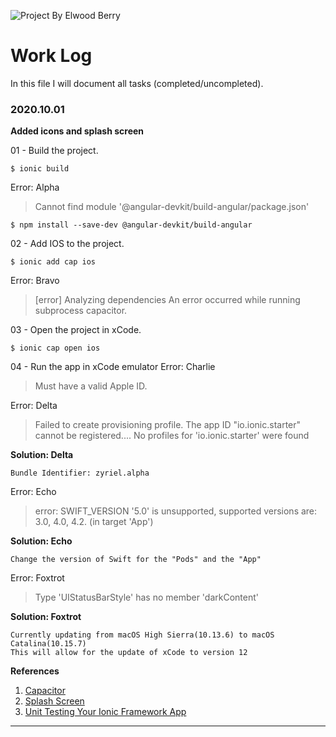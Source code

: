 
![Project By Elwood Berry](https://elwoodberry.dev/wp-content/uploads/2020/10/elwoodberry_logo.png)

# Work Log
In this file I will document all tasks (completed/uncompleted).

### 2020.10.01


**Added icons and splash screen**

01 - Build the project.
```
$ ionic build
```
Error: Alpha
> Cannot find module '@angular-devkit/build-angular/package.json'
```
$ npm install --save-dev @angular-devkit/build-angular
```

02 - Add IOS to the project.
```
$ ionic add cap ios
```
Error: Bravo
> [error] Analyzing dependencies
> An error occurred while running subprocess capacitor.

03 - Open the project in xCode.
```
$ ionic cap open ios
```

04 - Run the app in xCode emulator
Error: Charlie
> Must have a valid Apple ID.

Error: Delta
> Failed to create provisioning profile. The app ID "io.ionic.starter" cannot be registered....
> No profiles for 'io.ionic.starter' were found

**Solution: Delta**
```
Bundle Identifier: zyriel.alpha
```

Error: Echo
> error: SWIFT_VERSION '5.0' is unsupported, supported versions are: 3.0, 4.0, 4.2. (in target 'App')

**Solution: Echo**
```
Change the version of Swift for the "Pods" and the "App"
```

Error: Foxtrot
> Type 'UIStatusBarStyle' has no member 'darkContent'

**Solution: Foxtrot**
```
Currently updating from macOS High Sierra(10.13.6) to macOS Catalina(10.15.7)
This will allow for the update of xCode to version 12
```

**References**
1. [Capacitor](https://capacitorjs.com/)
1. [Splash Screen](https://capacitorjs.com/docs/apis/splash-screen#splash-screen)
3. [Unit Testing Your Ionic Framework App](https://youtu.be/RgD_tRXnxRo)
---
